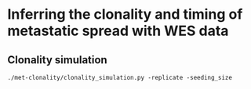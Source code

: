 # Inferring the clonality and timing of metastatic spread with WES data


## Clonality simulation

```console
./met-clonality/clonality_simulation.py -replicate -seeding_size
```

